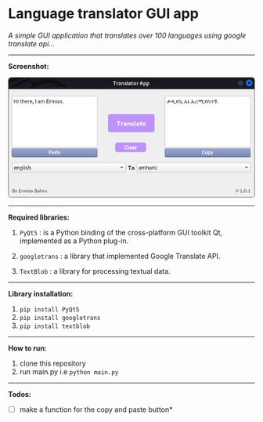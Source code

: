 # Language translator GUI app

*A simple GUI application that translates over 100 languages using google translate api...*

---

**Screenshot:**

<img src="screenshot.png">

---

**Required libraries:**

1. `PyQt5` : is a Python binding of the cross-platform GUI toolkit Qt, implemented as a Python plug-in.

2. `googletrans` : a library that implemented Google Translate API.

3. `TextBlob` : a library for processing textual data.

---

**Library installation:**

1. `pip install PyQt5`
2. `pip install googletrans`
3. `pip install textblob`

---

**How to run:**

1. clone this repository
2. run main.py i.e  `python main.py`

---

**Todos:**

- [ ] make a function for the copy and paste button*